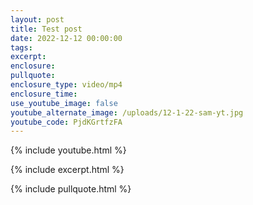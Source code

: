 ```yaml
---
layout: post
title: Test post
date: 2022-12-12 00:00:00
tags:
excerpt:
enclosure:
pullquote:
enclosure_type: video/mp4
enclosure_time:
use_youtube_image: false
youtube_alternate_image: /uploads/12-1-22-sam-yt.jpg
youtube_code: PjdKGrtfzFA
---
```

{% include youtube.html %}

{% include excerpt.html %}

{% include pullquote.html %}